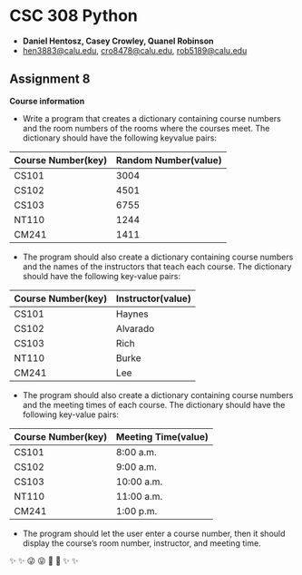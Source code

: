 # CSC 308 Python
 * __Daniel Hentosz, Casey Crowley, Quanel Robinson__
 * hen3883@calu.edu, cro8478@calu.edu, rob5189@calu.edu

## __Assignment 8__
__Course information__
 * Write a program that creates a dictionary containing course
numbers and the room numbers of the rooms where the
courses meet. The dictionary should have the following keyvalue
pairs:


__Course Number(key)__ | __Random Number(value)__
-|-
CS101 | 3004
CS102 | 4501
CS103 | 6755
NT110 | 1244
CM241 | 1411

 * The program should also create a dictionary containing course
numbers and the names of the instructors that teach each
course. The dictionary should have the following key-value
pairs:

__Course Number(key)__ | __Instructor(value)__
-|-
CS101 | Haynes
CS102 | Alvarado
CS103 | Rich
NT110 | Burke
CM241 | Lee

 * The program should also create a dictionary containing course
numbers and the meeting times of each course. The dictionary
should have the following key-value pairs:

__Course Number(key)__ | __Meeting Time(value)__
-|-
CS101 | 8:00 a.m.
CS102 | 9:00 a.m.
CS103 | 10:00 a.m.
NT110 | 11:00 a.m.
CM241 | 1:00 p.m.

 * The program should let the user enter a course number, then it
should display the course’s room number, instructor, and
meeting time.

:sparkles: :sparkles: :stuck_out_tongue_winking_eye: :stuck_out_tongue_closed_eyes: :shit: :shit: :sparkles: :sparkles:
